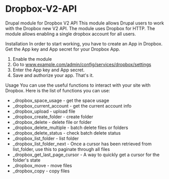 # Dropbox-V2-API
Drupal module for Dropbox V2 API
This module allows Drupal users to work with the Dropbox new V2 API. The module uses Dropbox for HTTP.
The module allows enabling a single dropbox account for all users.

Installation
In order to start working, you have to create an App in Dropbox. Get the App key and App secret for your Dropbox App.
1. Enable the module
2. Go to www.example.com/admin/config/services/dropbox/settings
3. Enter the App key and App secret.
4. Save and authorize your app. That's it.

Usage
You can use the useful functions to interact with your site with Dropbox.
Here is the list of functions you can use:
* _dropbox_space_usage - get the space usage
* _dropbox_current_account - get the current account info
* _dropbox_upload - upload file
* _dropbox_create_folder - create folder
* _dropbox_delete - delete file or folder
* _dropbox_delete_multiple - batch delete files or folders
* _dropbox_delete_status - check batch delete status
* _dropbox_list_folder - list folder
* _dropbox_list_folder_next - Once a cursor has been retrieved from list_folder, use this to paginate through all files
* _dropbox_get_last_page_cursor - A way to quickly get a cursor for the folder's state
* _dropbox_move - move files
* _dropbox_copy - copy files
